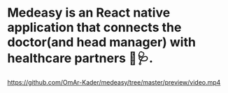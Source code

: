 # Medeasy is an React native application that connects the doctor(and head manager) with healthcare partners 💊🩺.

https://github.com/OmAr-Kader/medeasy/tree/master/preview/video.mp4